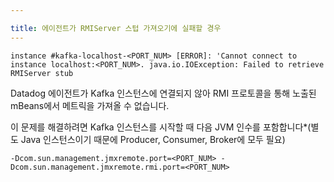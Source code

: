 ```yaml
---

title: 에이전트가 RMIServer 스텁 가져오기에 실패할 경우
---
```


```text
instance #kafka-localhost-<PORT_NUM> [ERROR]: 'Cannot connect to instance localhost:<PORT_NUM>. java.io.IOException: Failed to retrieve RMIServer stub
```

Datadog 에이전트가 Kafka 인스턴스에 연결되지 않아 RMI 프로토콜을 통해 노출된 mBeans에서 메트릭을 가져올 수 없습니다.

이 문제를 해결하려면 Kafka 인스턴스를 시작할 때 다음 JVM 인수를 포함합니다*(별도 Java 인스턴스이기 때문에 Producer, Consumer, Broker에 모두 필요)

```text
-Dcom.sun.management.jmxremote.port=<PORT_NUM> -Dcom.sun.management.jmxremote.rmi.port=<PORT_NUM>
```
